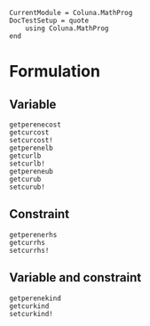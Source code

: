 ```@meta
CurrentModule = Coluna.MathProg
DocTestSetup = quote
    using Coluna.MathProg
end
```

# Formulation

## Variable

```@docs
getperenecost
getcurcost
setcurcost!
getperenelb
getcurlb
setcurlb!
getpereneub
getcurub
setcurub!
```

## Constraint

```@docs
getperenerhs
getcurrhs
setcurrhs!
```

## Variable and constraint

```@docs
getperenekind
getcurkind
setcurkind!
```

